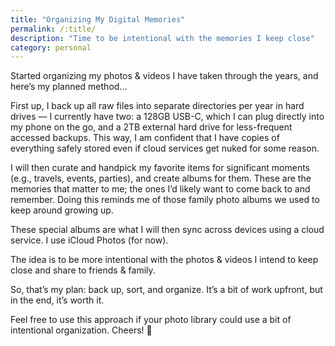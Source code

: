 ```yaml
---
title: "Organizing My Digital Memories"
permalink: /:title/
description: "Time to be intentional with the memories I keep close"
category: personal 
---
```


Started organizing my photos & videos I have taken through the years, and here’s my planned method...

First up, I back up all raw files into separate directories per year in hard drives — I currently have two: a 128GB USB-C, which I can plug directly into my phone on the go, and a 2TB external hard drive for less-frequent accessed backups. This way, I am confident that I have copies of everything safely stored even if cloud services get nuked for some reason. 

I will then curate and handpick my favorite items for significant moments (e.g., travels, events, parties), and create albums for them. These are the memories that matter to me; the ones I’d likely want to come back to and remember. Doing this reminds me of those family photo albums we used to keep around growing up.

These special albums are what I will then sync across devices using a cloud service. I use iCloud Photos (for now).

The idea is to be more intentional with the photos & videos I intend to keep close and share to friends & family.

So, that’s my plan: back up, sort, and organize. It’s a bit of work upfront, but in the end, it’s worth it.

Feel free to use this approach if your photo library could use a bit of intentional organization. Cheers! 🍻

